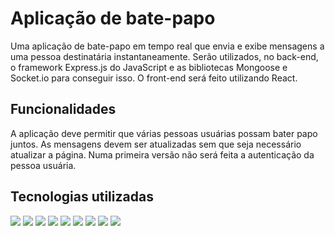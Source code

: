 # Aplicação de bate-papo

Uma aplicação de bate-papo em tempo real que envia e exibe mensagens a uma pessoa destinatária instantaneamente. Serão utilizados, no back-end, o framework Express.js do JavaScript e as bibliotecas Mongoose e Socket.io para conseguir isso. O front-end será feito utilizando React.

## Funcionalidades

A aplicação deve permitir que várias pessoas usuárias possam bater papo juntos. As mensagens devem ser atualizadas sem que seja necessário atualizar a página. Numa primeira versão não será feita a autenticação da pessoa usuária.

## Tecnologias utilizadas
 
<div display="inline-block">
<img width="" src="https://img.shields.io/badge/HTML5-E34F26?style=for-the-badge&logo=html5&logoColor=white">
<img width="" src="https://img.shields.io/badge/CSS3-1572B6?style=for-the-badge&logo=css3&logoColor=white">
<img width="" src="https://img.shields.io/badge/JavaScript-323330?style=for-the-badge&logo=javascript&logoColor=F7DF1E">
<img width="" src="https://img.shields.io/badge/React-20232A?style=for-the-badge&logo=react&logoColor=61DAFB">
<img width="" src="https://img.shields.io/badge/Node.js-339933?style=for-the-badge&logo=nodedotjs&logoColor=white">
<img width="" src="https://img.shields.io/badge/Express.js-000000?style=for-the-badge&logo=express&logoColor=white">
<img width="" src="https://img.shields.io/badge/TypeScript-007ACC?style=for-the-badge&logo=typescript&logoColor=white">
<img width="" src="https://img.shields.io/badge/Socket.io-010101?&style=for-the-badge&logo=Socket.io&logoColor=white">
<img width="" src="https://img.shields.io/badge/MongoDB-4EA94B?style=for-the-badge&logo=mongodb&logoColor=white">
</div>
